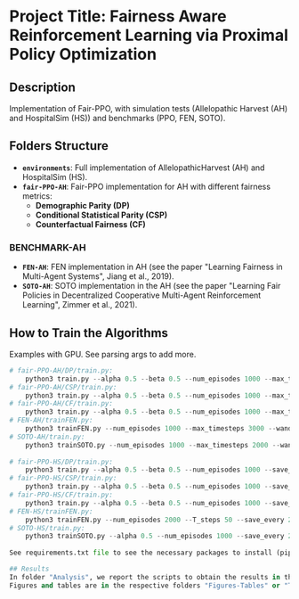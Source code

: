 # Project Title: Fairness Aware Reinforcement Learning via Proximal Policy Optimization

## Description
Implementation of Fair-PPO, with simulation tests (Allelopathic Harvest (AH) and HospitalSim (HS)) and benchmarks (PPO, FEN, SOTO).

## Folders Structure
* **`environments`**: Full implementation of AllelopathicHarvest (AH) and HospitalSim (HS).
* **`fair-PPO-AH`**: Fair-PPO implementation for AH with different fairness metrics:
    * **Demographic Parity (DP)**
    * **Conditional Statistical Parity (CSP)**
    * **Counterfactual Fairness (CF)**

### BENCHMARK-AH
* **`FEN-AH`**: FEN implementation in AH (see the paper "Learning Fairness in Multi-Agent Systems", Jiang et al., 2019).
* **`SOTO-AH`**: SOTO implementation in the AH (see the paper "Learning Fair Policies in Decentralized Cooperative Multi-Agent Reinforcement Learning", Zimmer et al., 2021).
	
## How to Train the Algorithms
Examples with GPU. See parsing args to add more.

```python
# fair-PPO-AH/DP/train.py: 
	python3 train.py --alpha 0.5 --beta 0.5 --num_episodes 1000 --max_timesteps 3000 --wandb_run_name "fairppo_dp_run1" --cuda "cuda:0"
# fair-PPO-AH/CSP/train.py:
	python3 train.py --alpha 0.5 --beta 0.5 --num_episodes 1000 --max_timesteps 3000 --wandb_run_name "fairppo_run_1" --cuda "cuda:0"
# fair-PPO-AH/CF/train.py:
	python3 train.py --alpha 0.5 --beta 0.5 --num_episodes 1000 --max_timesteps 3000 --wandb_run_name "counterfactual_ppo_run_1" --cuda "cuda:0"
# FEN-AH/trainFEN.py:
	python3 trainFEN.py --num_episodes 1000 --max_timesteps 3000 --wandb_run_name "fen_run_1" --cuda "cuda:0"
# SOTO-AH/train.py:
	python3 trainSOTO.py --num_episodes 1000 --max_timesteps 2000 --wandb_run_name "soto_run_1" --cuda "cuda:0"
	
# fair-PPO-HS/DP/train.py: 
	python3 train.py --alpha 0.5 --beta 0.5 --num_episodes 1000 --save_every 200 --wandb_run_name "fairppo_dp_run1" --cuda "cuda:0"
# fair-PPO-HS/CSP/train.py:
	python3 train.py --alpha 0.5 --beta 0.5 --num_episodes 1000 --save_every 200 --wandb_run_name "fairppo_dp_run1" --cuda "cuda:0"
# fair-PPO-HS/CF/train.py:
	python3 train.py --alpha 0.5 --beta 0.5 --num_episodes 1000 --save_every 200 --wandb_run_name "counterfactual_ppo_run_1" --cuda "cuda:0"
# FEN-HS/trainFEN.py:
	python3 trainFEN.py --num_episodes 2000 --T_steps 50 --save_every 250 --wandb_run_name "fen_run_1" --cuda "cuda:0"
# SOTO-HS/train.py:
	python3 trainSOTO.py --alpha 0.5 --num_episodes 1000 --save_every 200 --wandb_run_name "soto_run_1" --cuda "cuda:0"
	
See requirements.txt file to see the necessary packages to install (pip install -r requirements.txt).

## Results
In folder "Analysis", we report the scripts to obtain the results in the paper. Please check the input/output folders and the result files format.
Figures and tables are in the respective folders "Figures-Tables" or "Tables". The training results are produced through wandb.
